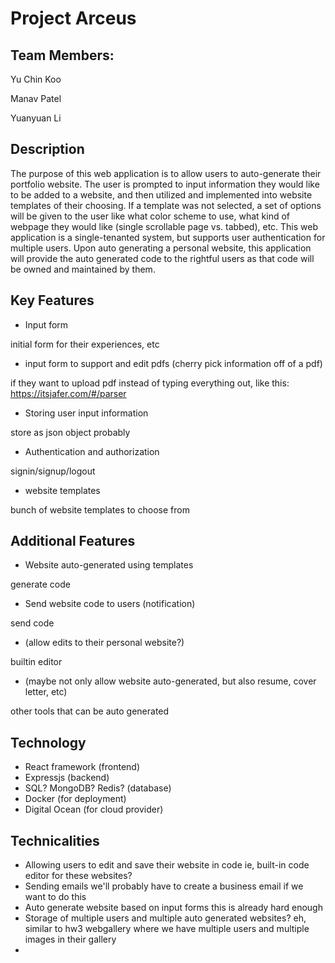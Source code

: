 # Project Arceus #

## Team Members:
Yu Chin Koo

Manav Patel

Yuanyuan Li

## Description
The purpose of this web application is to allow users to auto-generate their portfolio website. The user is prompted to input information they would like to be added to a website, and then utilized and implemented into website templates of their choosing. If a template was not selected, a set of options will be given to the user  like what color scheme to use, what kind of webpage they would like (single scrollable page vs. tabbed), etc. This web application is a single-tenanted system, but supports user authentication for multiple users. Upon auto generating a personal website, this application will provide the auto generated code to the rightful users as that code will be owned and maintained by them.

## Key Features
- Input form

initial form for their experiences, etc
- input form to support and edit pdfs (cherry pick information off of a pdf)
  
if they want to upload pdf instead of typing everything out, like this: https://itsjafer.com/#/parser
- Storing user input information

store as json object probably
- Authentication and authorization

signin/signup/logout
- website templates
  
bunch of website templates to choose from

## Additional Features
- Website auto-generated using templates

generate code
- Send website code to users (notification)

send code
- (allow edits to their personal website?)

builtin editor
- (maybe not only allow website auto-generated, but also resume, cover letter, etc)

other tools that can be auto generated

## Technology
- React framework (frontend)
- Expressjs (backend)
- SQL? MongoDB? Redis? (database)
- Docker (for deployment)
- Digital Ocean (for cloud provider)

## Technicalities
- Allowing users to edit and save their website in code
  ie, built-in code editor for these websites?
- Sending emails
  we'll probably have to create a business email if we want to do this
- Auto generate website based on input forms
  this is already hard enough
- Storage of multiple users and multiple auto generated websites?
  eh, similar to hw3 webgallery where we have multiple users and multiple images in their gallery
- 